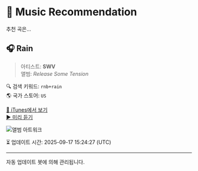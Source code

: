
# 🎵 Music Recommendation

추천 곡은...

## 🎧 Rain  
> 아티스트: **SWV**  
> 앨범: _Release Some Tension_  

🔍 검색 키워드: `rnb+rain`  
🌎 국가 스토어: `US`

[🔗 iTunes에서 보기](https://music.apple.com/us/album/rain/253640878?i=253641178&uo=4)  
[▶️ 미리 듣기](https://audio-ssl.itunes.apple.com/itunes-assets/AudioPreview116/v4/9a/eb/bd/9aebbde2-69a8-849b-5094-5da5bcc8ad77/mzaf_1970400377488638097.plus.aac.p.m4a)

![앨범 아트워크](https://is1-ssl.mzstatic.com/image/thumb/Music124/v4/47/f3/b8/47f3b873-57dc-479e-dc71-34b12f082348/mzi.kpgncrjx.jpg/100x100bb.jpg)

⏳ 업데이트 시간: 2025-09-17 15:24:27 (UTC)

---
자동 업데이트 봇에 의해 관리됩니다.
